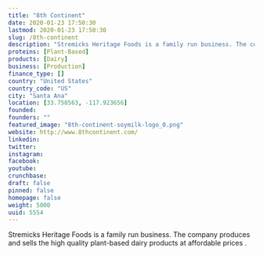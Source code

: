 ```yaml
---
title: "8th Continent"
date: 2020-01-23 17:50:30
lastmod: 2020-01-23 17:50:30
slug: /8th-continent
description: "Stremicks Heritage Foods is a family run business. The company produces and sells the high quality plant-based dairy products at affordable prices . "
proteins: [Plant-Based]
products: [Dairy]
business: [Production]
finance_type: []
country: "United States"
country_code: "US"
city: "Santa Ana"
location: [33.758563, -117.923656]
founded: 
founders: ""
featured_image: "8th-continent-soymilk-logo_0.png"
website: http://www.8thcontinent.com/
linkedin: 
twitter: 
instagram: 
facebook: 
youtube: 
crunchbase: 
draft: false
pinned: false
homepage: false
weight: 5000
uuid: 5554
---
```

Stremicks Heritage Foods is a family run business. The company produces and sells the high quality plant-based dairy products at affordable prices . 
